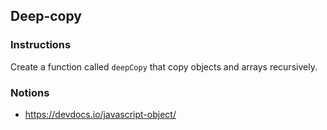 ## Deep-copy

### Instructions

Create a function called `deepCopy` that copy objects and arrays recursively.

### Notions

- https://devdocs.io/javascript-object/